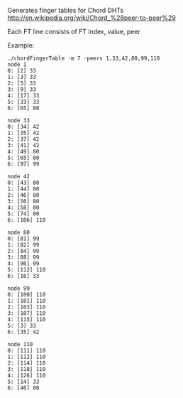Generates finger tables for Chord DHTs  
http://en.wikipedia.org/wiki/Chord_%28peer-to-peer%29  

Each FT line consists of
FT index, value, peer    

Example:  

    ./chordFingerTable -m 7 -peers 1,33,42,80,99,110
    node 1
    0: [2] 33
    1: [3] 33
    2: [5] 33
    3: [9] 33
    4: [17] 33
    5: [33] 33
    6: [65] 80
    
    node 33
    0: [34] 42
    1: [35] 42
    2: [37] 42
    3: [41] 42
    4: [49] 80
    5: [65] 80
    6: [97] 99
    
    node 42
    0: [43] 80
    1: [44] 80
    2: [46] 80
    3: [50] 80
    4: [58] 80
    5: [74] 80
    6: [106] 110
    
    node 80
    0: [81] 99
    1: [82] 99
    2: [84] 99
    3: [88] 99
    4: [96] 99
    5: [112] 110
    6: [16] 33

    node 99
    0: [100] 110
    1: [101] 110
    2: [103] 110
    3: [107] 110
    4: [115] 110
    5: [3] 33
    6: [35] 42

    node 110
    0: [111] 110
    1: [112] 110
    2: [114] 110
    3: [118] 110
    4: [126] 110
    5: [14] 33
    6: [46] 80


